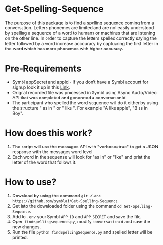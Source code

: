 # Get-Spelling-Sequence
The purpose of this package is to find a spelling sequence coming from a conversation.
Letters phonemes are limited and are not easily understood by spelling a sequence of a word to humans or machines that are listening on the other line. In order to capture the letters spelled correctly saying the letter followed by a word increase acccuracy by captuaring the first letter in the word which has more phonemes with higher accuracy. 
   
# Pre-Requirements
- Symbl appSecret and appId - If you don't have a Symbl account for signup look it up in this [Link](https://platform.symbl.ai/#/signup?utm_source=get-info&utm_medium=guy&utm_campaign=rep).
- Orignal recorded file was processed in Symbl using Async Audio/Video API that was completed and generated a conversationId
- The participant who spelled the word sequence will do it either by using the structure "<letter> as in <word>" or "<letter> like <word>". For example "A like apple", "B as in Boy". 

# How does this work?
1. The script will use the messages API with "verbose=true" to get a JSON response with the messages word level.
2. Each word in the sequense will look for "as in" or "like" and print the letter of the word that follows it. 

# How to use?
1. Download by using the command ```git clone https://github.com/symblai/Get-Spelling-Sequence```.
2. Get into the downloaded folder using the command ```cd Get-Spelling-Sequence```.
3. Add to ```.env``` your Symbl ```APP_ID``` and ```APP_SECRET``` and save the file.
4. Open ```findSpellingSequence.py```, modify ```conversationId``` and save the new changes. 
5. Run the file ```python findSpellingSequence.py``` and spelled letter will be printed. 
